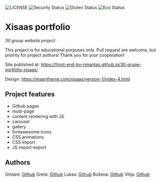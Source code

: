 ![LICENSE](https://img.shields.io/badge/license-MIT-blue.svg?style=flat-square)
![Security Status](https://img.shields.io/security-headers?label=Security&url=https%3A%2F%2Fgithub.com&style=flat-square)
![Gluten Status](https://img.shields.io/badge/Gluten-Free-green.svg)
![Eco Status](https://img.shields.io/badge/ECO-Friendly-green.svg)

# Xisaas portfolio

_30 group website project_

This project is for educational porpuses only. Pull request are welcome, but priority for project authors! Thank you for your cooperation!

Site published at: https://front-end-by-rimantas.github.io/30-grupe-portfolio-xisaas/

Design: https://maantheme.com/xisaas/version-1/index-4.html

## Project features

- Github pages
- multi-page
- content rendering with JS
- carousel
- gallery
- fontawesome icons
- CSS animations
- CSS import
- JS import-export

## Authors

Gintarė: [Github](https://github.com/Ambera543)
Greta: [Github](https://github.com/gretapos)
Lukas: [Github](https://github.com/lukas2256)
Božena: [Github](https://github.com/pakalnute)
Vilija: [Github](https://github.com/Tamulaitiene)